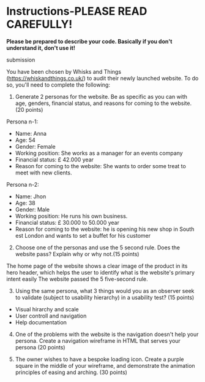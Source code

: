 # Instructions-PLEASE READ CAREFULLY!

**Please be prepared to describe your code. Basically if you don't understand it, don't use it!**

submission

You have been chosen by Whisks and Things (https://whiskandthings.co.uk/) to audit their newly launched website. To do so, you'll need to complete the following:

1. Generate 2 personas for the website. Be as specific as you can with age, genders, financial status, and reasons for coming to the website. (20 points)

Persona n-1:

- Name: Anna
- Age: 54
- Gender: Female
- Working position: She works as a manager for an events company
- Financial status: £ 42.000 year
- Reason for coming to the website: She wants to order some treat to meet with new clients.

Persona n-2:

- Name: Jhon
- Age: 38
- Gender: Male
- Working position: He runs his own business.
- Financial status: £ 30.000 to 50.000 year
- Reason for coming to the website: he is opening his new shop in South est London and wants to set a buffet for his customer

2. Choose one of the personas and use the 5 second rule. Does the website pass? Explain why or why not.(15 points)

The home page of the website shows a clear image of the product in its hero header, which helps the user to identify what is the website's primary intent easily
The website passed the 5 five-second rule.

3. Using the same persona, what 3 things would you as an observer seek to validate (subject to usability hierarchy) in a usability test? (15 points)

- Visual hirarchy and scale
- User controll and navigation
- Help documentation

4. One of the problems with the website is the navigation doesn't help your persona. Create a navigation wireframe in HTML that serves your persona (20 points)

5. The owner wishes to have a bespoke loading icon. Create a purple square in the middle of your wireframe, and demonstrate the animation principles of easing and arching. (30 points)
